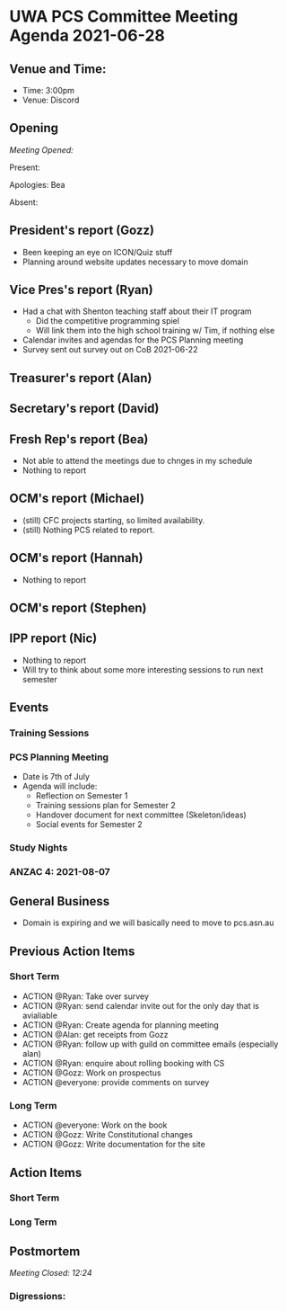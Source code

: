 # UWA PCS Committee Meeting Agenda 2021-06-28

## Venue and Time:

- Time: 3:00pm
- Venue: Discord

## Opening
*Meeting Opened:* 

Present:

Apologies: Bea

Absent: 

## President's report (Gozz)
- Been keeping an eye on ICON/Quiz stuff
- Planning around website updates necessary to move domain

## Vice Pres's report (Ryan)
* Had a chat with Shenton teaching staff about their IT program
  * Did the competitive programming spiel
  * Will link them into the high school training w/ Tim, if nothing else
* Calendar invites and agendas for the PCS Planning meeting
* Survey sent out survey out on CoB 2021-06-22 

## Treasurer's report (Alan)

## Secretary's report (David)

## Fresh Rep's report (Bea)
- Not able to attend the meetings due to chnges in my schedule 
- Nothing to report 

## OCM's report (Michael)
- (still) CFC projects starting, so limited availability. 
- (still) Nothing PCS related to report.

## OCM's report (Hannah)
- Nothing to report

## OCM's report (Stephen)

## IPP report (Nic)
- Nothing to report
- Will try to think about some more interesting sessions to run next semester

## Events

### Training Sessions

### PCS Planning Meeting
  * Date is 7th of July
  * Agenda will include:
    * Reflection on Semester 1
    * Training sessions plan for Semester 2
    * Handover document for next committee (Skeleton/ideas)
    * Social events for Semester 2
      
### Study Nights

### ANZAC 4: 2021-08-07


## General Business
- Domain is expiring and we will basically need to move to pcs.asn.au


## Previous Action Items


### Short Term
- ACTION @Ryan: Take over survey
- ACTION @Ryan: send calendar invite out for the only day that is avialiable 
- ACTION @Ryan: Create agenda for planning meeting
- ACTION @Alan: get receipts from Gozz
- ACTION @Ryan: follow up with guild on committee emails (especially alan)
- ACTION @Ryan: enquire about rolling booking with CS
- ACTION @Gozz: Work on prospectus
- ACTION @everyone: provide comments on survey

### Long Term
- ACTION @everyone: Work on the book
- ACTION @Gozz: Write Constitutional changes
- ACTION @Gozz: Write documentation for the site

## Action Items

### Short Term

### Long Term

## Postmortem
*Meeting Closed: 12:24* 

###  Digressions:

